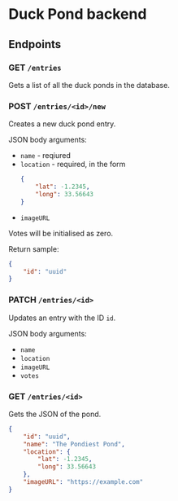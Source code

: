 # Duck Pond backend

## Endpoints

### GET `/entries`

Gets a list of all the duck ponds in the database.

### POST `/entries/<id>/new`

Creates a new duck pond entry.

JSON body arguments:
* `name` - reqiured
* `location` - required, in the form 
    ```json
    {
        "lat": -1.2345,
        "long": 33.56643
    }
    ```
* `imageURL`

Votes will be initialised as zero.

Return sample:

```json
{
    "id": "uuid"
}
```

### PATCH `/entries/<id>`

Updates an entry with the ID `id`.

JSON body arguments:
* `name`
* `location`
* `imageURL`
* `votes`

### GET `/entries/<id>`

Gets the JSON of the pond.

```json
{
    "id": "uuid",
    "name": "The Pondiest Pond",
    "location": {
        "lat": -1.2345,
        "long": 33.56643
    },
    "imageURL": "https://example.com"
}
```